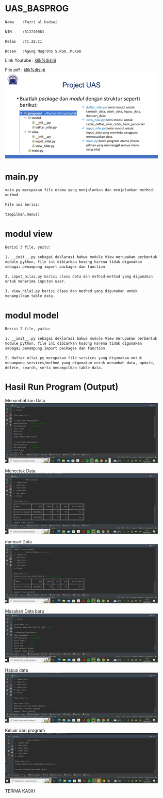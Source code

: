 # UAS_BASPROG
```
Nama    :Fazri al badawi

NIM     :312210061

Kelas   :TI.22.C1

Dosen   :Agung Nugroho S.Kom.,M.Kom
```
Link Youtube : [klik%disini]()

File pdf : [klik%disini]()
![image1.png](sreenshot/1a.jpg)

# main.py
```
main.py merupakan file utama yang menjalankan dan menjalankan method-method.

File ini berisi:

tampilkan.menu()
```
# modul view
```
Berisi 3 file, yaitu:

1. __init__.py sebagai deklarasi bahwa module View merupakan berbentuk module python, file ini dibiarkan kosong karena tidak digunakan sebagai penampung import packages dan function.

2. input_nilai.py berisi class data dan method-method yang digunakan untuk menerima inputan user.

3. view_nilai.py berisi class dan method yang digunakan untuk menampilkan table data.
```
# modul model
```
Berisi 2 file, yaitu:

1. __init__.py sebagai deklarasi bahwa module View merupakan berbentuk module python, file ini dibiarkan kosong karena tidak digunakan sebagai penampung import packages dan function.

2. daftar_nilai.py merupakan file services yang digunakan untuk menampung services/method yang digunakan untuk menambah data, update, delete, search, serta menampilkan table data.
```
# Hasil Run Program (Output)
Menambahkan Data
![image2.png](sreenshot/1b.jpg)

Mencetak Data
![image3.png](sreenshot/2b.jpg)

mencari Data
![image4.png](sreenshot/3b.jpg)

Masukan Data baru
![image5.png](sreenshot/4b.jpg)

Hapus data
![image6.png](sreenshot/5b.jpg)

Keluar dari program
![image7.png](sreenshot/6b.jpg)

TERIMA KASIH